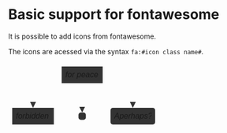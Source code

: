 # Basic support for fontawesome

It is possible to add icons from fontawesome.

The icons are acessed via the syntax `fa:#icon class name#`.

<svg xmlns="http://www.w3.org/2000/svg" aria-labelledby="chart-title-a chart-desc-a" style="max-width:306.15625px;font-family:&quot;trebuchet ms&quot;,verdana,arial,sans-serif;font-size:16px;fill:#333" viewBox="-8 -8 306.156 134"><style></style><marker id="flowchart-pointEnd" class="marker flowchart" markerHeight="12" markerUnits="userSpaceOnUse" markerWidth="12" orient="auto" refX="10" refY="5" viewBox="0 0 10 10"><path d="m0 0 10 5-10 5z" class="arrowMarkerPath" style="stroke-width:1;stroke-dasharray:1,0"/></marker><marker id="flowchart-pointStart" class="marker flowchart" markerHeight="12" markerUnits="userSpaceOnUse" markerWidth="12" orient="auto" refX="0" refY="5" viewBox="0 0 10 10"><path d="m0 5 10 5V0z" class="arrowMarkerPath" style="stroke-width:1;stroke-dasharray:1,0"/></marker><marker id="flowchart-circleEnd" class="marker flowchart" markerHeight="11" markerUnits="userSpaceOnUse" markerWidth="11" orient="auto" refX="11" refY="5" viewBox="0 0 10 10"><circle cx="5" cy="5" r="5" class="arrowMarkerPath" style="stroke-width:1;stroke-dasharray:1,0"/></marker><marker id="flowchart-circleStart" class="marker flowchart" markerHeight="11" markerUnits="userSpaceOnUse" markerWidth="11" orient="auto" refX="-1" refY="5" viewBox="0 0 10 10"><circle cx="5" cy="5" r="5" class="arrowMarkerPath" style="stroke-width:1;stroke-dasharray:1,0"/></marker><marker id="flowchart-crossEnd" class="marker cross flowchart" markerHeight="11" markerUnits="userSpaceOnUse" markerWidth="11" orient="auto" refX="12" refY="5.2" viewBox="0 0 11 11"><path d="m1 1 9 9m0-9-9 9" class="arrowMarkerPath" style="stroke-width:2;stroke-dasharray:1,0"/></marker><marker id="flowchart-crossStart" class="marker cross flowchart" markerHeight="11" markerUnits="userSpaceOnUse" markerWidth="11" orient="auto" refX="-1" refY="5.2" viewBox="0 0 11 11"><path d="m1 1 9 9m0-9-9 9" class="arrowMarkerPath" style="stroke-width:2;stroke-dasharray:1,0"/></marker><g class="root"><g class="edgePaths"><path id="L-B-C-0" marker-end="url(#flowchart-pointEnd)" d="m101.625 34-9.896 4.167C81.833 42.333 62.042 50.667 52.146 59c-9.896 8.333-9.896 16.667-9.896 20.833V84" class="edge-thickness-normal edge-pattern-solid flowchart-link LS-B LE-C" style="fill:none"/><path id="L-B-D-0" marker-end="url(#flowchart-pointEnd)" d="M142 34v59.5" class="edge-thickness-normal edge-pattern-solid flowchart-link LS-B LE-D" style="fill:none"/><path id="L-B-E-0" marker-end="url(#flowchart-pointEnd)" d="m183.617 33.998 10.202 4.167c10.202 4.167 30.605 12.501 40.807 20.835 10.202 8.333 10.202 16.667 10.202 20.833V84" class="edge-thickness-normal edge-pattern-solid flowchart-link LS-B LE-E" style="fill:none"/></g><g class="edgeLabels"><g class="edgeLabel"><foreignObject width="0" height="0" class="label"><div xmlns="http://www.w3.org/1999/xhtml" style="display:inline-block;white-space:nowrap"><span class="edgeLabel"/></div></foreignObject></g><g class="edgeLabel"><foreignObject width="0" height="0" class="label"><div xmlns="http://www.w3.org/1999/xhtml" style="display:inline-block;white-space:nowrap"><span class="edgeLabel"/></div></foreignObject></g><g class="edgeLabel"><foreignObject width="0" height="0" class="label"><div xmlns="http://www.w3.org/1999/xhtml" style="display:inline-block;white-space:nowrap"><span class="edgeLabel"/></div></foreignObject></g></g><g class="nodes"><g id="flowchart-B-14" class="node default default" transform="translate(142 17)"><rect width="83.234" height="34" x="-41.617" y="-17" class="basic label-container" rx="0" ry="0"/><foreignObject width="68.234" height="19" class="label" transform="translate(-34.117 -9.5)"><div xmlns="http://www.w3.org/1999/xhtml" style="display:inline-block;white-space:nowrap"><span class="nodeLabel"><i class="fa fa-twitter"/>for peace</span></div></foreignObject></g><g id="flowchart-C-16" class="node default default" transform="translate(42.25 101)"><rect width="84.5" height="34" x="-42.25" y="-17" class="basic label-container" rx="0" ry="0"/><foreignObject width="69.5" height="19" class="label" transform="translate(-34.75 -9.5)"><div xmlns="http://www.w3.org/1999/xhtml" style="display:inline-block;white-space:nowrap"><span class="nodeLabel"><i class="fa fa-ban"/>forbidden</span></div></foreignObject></g><g id="flowchart-D-18" class="node default default" transform="translate(142 101)"><rect width="15" height="15" x="-7.5" y="-7.5" class="basic label-container" rx="5" ry="5"/><foreignObject width="0" height="0" class="label"><div xmlns="http://www.w3.org/1999/xhtml" style="display:inline-block;white-space:nowrap"><span class="nodeLabel"><i class="fa fa-spinner"/></span></div></foreignObject></g><g id="flowchart-E-20" class="node default default" transform="translate(244.828 101)"><rect width="90.656" height="34" x="-45.328" y="-17" class="basic label-container" rx="5" ry="5"/><foreignObject width="75.656" height="19" class="label" transform="translate(-37.828 -9.5)"><div xmlns="http://www.w3.org/1999/xhtml" style="display:inline-block;white-space:nowrap"><span class="nodeLabel">A<i class="fa fa-camera-retro"/>perhaps?</span></div></foreignObject></g></g></g></svg>
